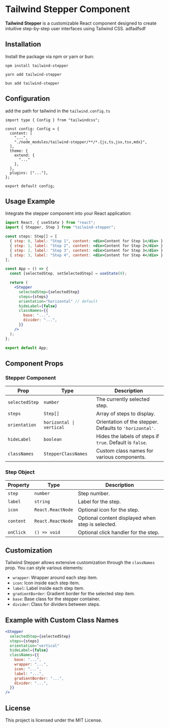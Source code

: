 # Tailwind Stepper Component

**Tailwind Stepper** is a customizable React component designed to create intuitive step-by-step user interfaces using Tailwind CSS.
adfadfsdf
## Installation

Install the package via npm or yarn or bun:

```
npm install tailwind-stepper
```



```
yarn add tailwind-stepper
```

```
bun add tailwind-stepper
```

## Configuration

add the path for tailwind in the `tailwind.config.ts`

```
import type { Config } from "tailwindcss";

const config: Config = {
  content: [
    "...",
    "./node_modules/tailwind-stepper/**/*.{js,ts,jsx,tsx,mdx}",
  ],
  theme: {
    extend: {
      "..."
    },
  },
  plugins: ["..."],
};

export default config;

```

## Usage Example

Integrate the stepper component into your React application:

```jsx
import React, { useState } from "react";
import { Stepper, Step } from "tailwind-stepper";

const steps: Step[] = [
  { step: 0, label: "Step 1", content: <div>Content for Step 1</div> },
  { step: 1, label: "Step 2", content: <div>Content for Step 2</div> },
  { step: 2, label: "Step 3", content: <div>Content for Step 3</div> },
  { step: 3, label: "Step 4", content: <div>Content for Step 4</div> },
];

const App = () => {
  const [selectedStep, setSelectedStep] = useState(0);

  return (
    <Stepper
      selectedStep={selectedStep}
      steps={steps}
      orientation="horizontal" // default
      hideLabel={false}
      classNames={{
        base: "...",
        divider: "...",
      }}
    />
  );
};

export default App;
```

## Component Props

### Stepper Component

| Prop           | Type                      | Description                                              |
| -------------- | ------------------------- | -------------------------------------------------------- |
| `selectedStep` | `number`                  | The currently selected step.                             |
| `steps`        | `Step[]`                  | Array of steps to display.                               |
| `orientation`  | `horizontal \| vertical`  | Orientation of the stepper. Defaults to `'horizontal'`.  |
| `hideLabel`    | `boolean`                 | Hides the labels of steps if `true`. Default is `false`. |
| `classNames`   | `StepperClassNames`       | Custom class names for various components.               |

### Step Object

| Property  | Type              | Description                                       |
| --------- | ----------------- | ------------------------------------------------- |
| `step`    | `number`          | Step number.                                      |
| `label`   | `string`          | Label for the step.                               |
| `icon`    | `React.ReactNode` | Optional icon for the step.                       |
| `content` | `React.ReactNode` | Optional content displayed when step is selected. |
| `onClick` | `() => void`      | Optional click handler for the step.              |

## Customization

Tailwind Stepper allows extensive customization through the `classNames` prop. You can style various elements:

- `wrapper`: Wrapper around each step item.
- `icon`: Icon inside each step item.
- `label`: Label inside each step item.
- `gradientBorder`: Gradient border for the selected step item.
- `base`: Base class for the stepper container.
- `divider`: Class for dividers between steps.

## Example with Custom Class Names

```jsx
<Stepper
  selectedStep={selectedStep}
  steps={steps}
  orientation="vertical"
  hideLabel={false}
  classNames={{
    base: "...",
    wrapper: "...",
    icon: "...",
    label: "...",
    gradientBorder: "...",
    divider: "...",
  }}
/>
```

## License

This project is licensed under the MIT License.
